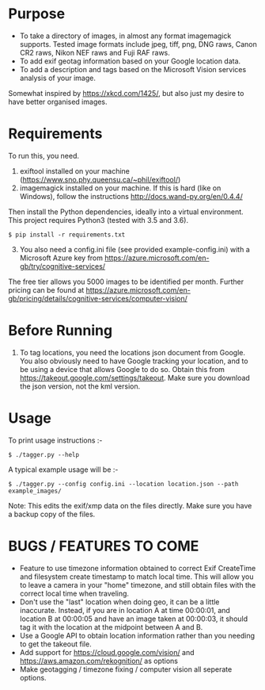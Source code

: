 Purpose
=======

- To take a directory of images, in almost any format imagemagick supports. Tested image formats include jpeg, tiff, png, DNG raws, Canon CR2 raws, Nikon NEF raws and Fuji RAF raws.
- To add exif geotag information based on your Google location data.
- To add a description and tags based on the Microsoft Vision services analysis of your image.

Somewhat inspired by https://xkcd.com/1425/, but also just my desire to have better organised images.

Requirements
============

To run this, you need.

1. exiftool installed on your machine (https://www.sno.phy.queensu.ca/~phil/exiftool/)
2. imagemagick installed on your machine. If this is hard (like on Windows), follow the instructions http://docs.wand-py.org/en/0.4.4/

Then install the Python dependencies, ideally into a virtual environment.
This project requires Python3 (tested with 3.5 and 3.6).

    $ pip install -r requirements.txt

3. You also need a config.ini file (see provided example-config.ini) with
a Microsoft Azure key from https://azure.microsoft.com/en-gb/try/cognitive-services/

The free tier allows you 5000 images to be identified per month.
Further pricing can be found at https://azure.microsoft.com/en-gb/pricing/details/cognitive-services/computer-vision/

Before Running
==============

1. To tag locations, you need the locations json document from Google.
You also obviously need to have Google tracking your location, and to
be using a device that allows Google to do so. Obtain this from
https://takeout.google.com/settings/takeout. Make sure you download the
json version, not the kml version.

Usage
=====

To print usage instructions :-

    $ ./tagger.py --help

A typical example usage will be :-

    $ ./tagger.py --config config.ini --location location.json --path example_images/

Note: This edits the exif/xmp data on the files directly. Make sure you
have a backup copy of the files.

BUGS / FEATURES TO COME
=======================

- Feature to use timezone information obtained to correct
Exif CreateTime and filesystem create timestamp to match local time. This will allow you to leave a camera in your "home" timezone, and still obtain files with the correct local time when traveling.
- Don't use the "last" location when doing geo, it can be a little inaccurate. Instead, if you are in location A at time 00:00:01, and location B at 00:00:05 and have an image taken at 00:00:03, it should tag it with the location at the midpoint between A and B.
- Use a Google API to obtain location information rather than you needing to get the takeout file.
- Add support for https://cloud.google.com/vision/ and https://aws.amazon.com/rekognition/ as options
- Make geotagging / timezone fixing / computer vision all seperate options.
